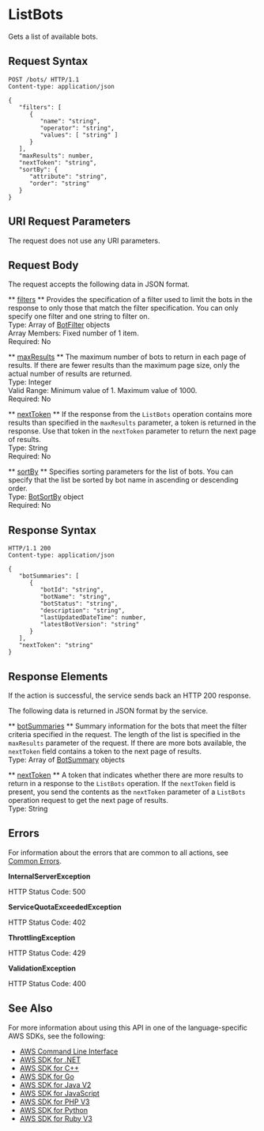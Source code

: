 # ListBots<a name="API_ListBots"></a>

Gets a list of available bots\.

## Request Syntax<a name="API_ListBots_RequestSyntax"></a>

```
POST /bots/ HTTP/1.1
Content-type: application/json

{
   "filters": [ 
      { 
         "name": "string",
         "operator": "string",
         "values": [ "string" ]
      }
   ],
   "maxResults": number,
   "nextToken": "string",
   "sortBy": { 
      "attribute": "string",
      "order": "string"
   }
}
```

## URI Request Parameters<a name="API_ListBots_RequestParameters"></a>

The request does not use any URI parameters\.

## Request Body<a name="API_ListBots_RequestBody"></a>

The request accepts the following data in JSON format\.

 ** [filters](#API_ListBots_RequestSyntax) **   <a name="lexv2-ListBots-request-filters"></a>
Provides the specification of a filter used to limit the bots in the response to only those that match the filter specification\. You can only specify one filter and one string to filter on\.  
Type: Array of [BotFilter](API_BotFilter.md) objects  
Array Members: Fixed number of 1 item\.  
Required: No

 ** [maxResults](#API_ListBots_RequestSyntax) **   <a name="lexv2-ListBots-request-maxResults"></a>
The maximum number of bots to return in each page of results\. If there are fewer results than the maximum page size, only the actual number of results are returned\.  
Type: Integer  
Valid Range: Minimum value of 1\. Maximum value of 1000\.  
Required: No

 ** [nextToken](#API_ListBots_RequestSyntax) **   <a name="lexv2-ListBots-request-nextToken"></a>
If the response from the `ListBots` operation contains more results than specified in the `maxResults` parameter, a token is returned in the response\. Use that token in the `nextToken` parameter to return the next page of results\.  
Type: String  
Required: No

 ** [sortBy](#API_ListBots_RequestSyntax) **   <a name="lexv2-ListBots-request-sortBy"></a>
Specifies sorting parameters for the list of bots\. You can specify that the list be sorted by bot name in ascending or descending order\.  
Type: [BotSortBy](API_BotSortBy.md) object  
Required: No

## Response Syntax<a name="API_ListBots_ResponseSyntax"></a>

```
HTTP/1.1 200
Content-type: application/json

{
   "botSummaries": [ 
      { 
         "botId": "string",
         "botName": "string",
         "botStatus": "string",
         "description": "string",
         "lastUpdatedDateTime": number,
         "latestBotVersion": "string"
      }
   ],
   "nextToken": "string"
}
```

## Response Elements<a name="API_ListBots_ResponseElements"></a>

If the action is successful, the service sends back an HTTP 200 response\.

The following data is returned in JSON format by the service\.

 ** [botSummaries](#API_ListBots_ResponseSyntax) **   <a name="lexv2-ListBots-response-botSummaries"></a>
Summary information for the bots that meet the filter criteria specified in the request\. The length of the list is specified in the `maxResults` parameter of the request\. If there are more bots available, the `nextToken` field contains a token to the next page of results\.  
Type: Array of [BotSummary](API_BotSummary.md) objects

 ** [nextToken](#API_ListBots_ResponseSyntax) **   <a name="lexv2-ListBots-response-nextToken"></a>
A token that indicates whether there are more results to return in a response to the `ListBots` operation\. If the `nextToken` field is present, you send the contents as the `nextToken` parameter of a `ListBots` operation request to get the next page of results\.  
Type: String

## Errors<a name="API_ListBots_Errors"></a>

For information about the errors that are common to all actions, see [Common Errors](CommonErrors.md)\.

 **InternalServerException**   
  
HTTP Status Code: 500

 **ServiceQuotaExceededException**   
  
HTTP Status Code: 402

 **ThrottlingException**   
  
HTTP Status Code: 429

 **ValidationException**   
  
HTTP Status Code: 400

## See Also<a name="API_ListBots_SeeAlso"></a>

For more information about using this API in one of the language\-specific AWS SDKs, see the following:
+  [ AWS Command Line Interface](https://docs.aws.amazon.com/goto/aws-cli/models.lex.v2-2020-08-07/ListBots) 
+  [ AWS SDK for \.NET](https://docs.aws.amazon.com/goto/DotNetSDKV3/models.lex.v2-2020-08-07/ListBots) 
+  [ AWS SDK for C\+\+](https://docs.aws.amazon.com/goto/SdkForCpp/models.lex.v2-2020-08-07/ListBots) 
+  [ AWS SDK for Go](https://docs.aws.amazon.com/goto/SdkForGoV1/models.lex.v2-2020-08-07/ListBots) 
+  [ AWS SDK for Java V2](https://docs.aws.amazon.com/goto/SdkForJavaV2/models.lex.v2-2020-08-07/ListBots) 
+  [ AWS SDK for JavaScript](https://docs.aws.amazon.com/goto/AWSJavaScriptSDK/models.lex.v2-2020-08-07/ListBots) 
+  [ AWS SDK for PHP V3](https://docs.aws.amazon.com/goto/SdkForPHPV3/models.lex.v2-2020-08-07/ListBots) 
+  [ AWS SDK for Python](https://docs.aws.amazon.com/goto/boto3/models.lex.v2-2020-08-07/ListBots) 
+  [ AWS SDK for Ruby V3](https://docs.aws.amazon.com/goto/SdkForRubyV3/models.lex.v2-2020-08-07/ListBots) 